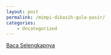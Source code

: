 ```yaml
---
layout: post
permalink: /mimpi-dikasih-gula-pasir/
categories:
    - Uncategorized
---
```


[Baca Selengkapnya](/09)